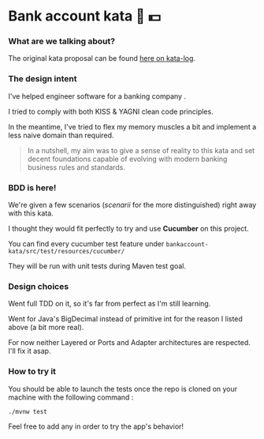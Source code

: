 # Bank account kata :bank: :dollar:

### What are we talking about?

The original kata proposal can be found [here on kata-log](https://kata-log.rocks/banking-kata).


### The design intent

I've helped engineer software for a banking company .

I tried to comply with both KISS & YAGNI clean code principles.

In the meantime, I've tried to flex my memory muscles a bit and implement a less naive domain than required.

> In a nutshell, my aim was to give a sense of reality to this kata and set decent foundations capable of evolving with modern banking business rules and standards.


### BDD is here!

We're given a few scenarios (_scenarii_ for the more distinguished) right away with this kata.

I thought they would fit perfectly to try and use **Cucumber** on this project.

You can find every cucumber test feature under `bankaccount-kata/src/test/resources/cucumber/`

They will be run with unit tests during Maven test goal.


### Design choices

Went full TDD on it, so it's far from perfect as I'm still learning.

Went for Java's BigDecimal instead of primitive int for the reason I listed above (a bit more real).

For now neither Layered or Ports and Adapter architectures are respected. I'll fix it asap.


### How to try it

You should be able to launch the tests once the repo is cloned on your machine with the following command :

`./mvnw test`

Feel free to add any in order to try the app's behavior!